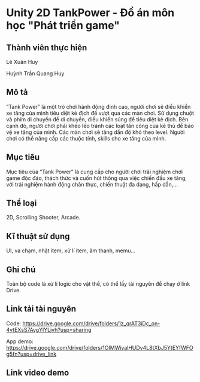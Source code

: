 ﻿# Unity 2D TankPower - Đồ án môn học "Phát triển game"

## Thành viên thực hiện
Lê Xuân Huy

Huỳnh Trần Quang Huy

## Mô tả
“Tank Power” là một trò chơi hành động đỉnh cao, người chơi sẽ điểu khiển xe 
tăng của mình tiêu diệt kẻ địch để vượt qua các màn chơi. Sử dụng chuột và phím di 
chuyển để di chuyển, điều khiển súng để tiêu diệt kẻ địch. Bên cạnh đó, người chơi 
phải khéo léo tránh các loạt tấn công của kẻ thù để bảo vệ xe tăng của mình. Các màn 
chơi sẽ tăng dần độ khó theo level. Người chơi có thể nâng cấp các thuộc tính, skills 
cho xe tăng của mình.

## Mục tiêu
Mục tiêu của “Tank Power” là cung cấp cho người chơi trải nghiệm chơi game 
độc đáo, thách thức và cuốn hút thông qua việc chiến đấu xe tăng, với trải nghiệm 
hành động chân thực, chiến thuật đa dạng, hấp dẫn,… 

## Thể loại
2D, Scrolling Shooter, Arcade.

## Kĩ thuật sử dụng
UI, va chạm, nhặt item, xử lí item, âm thanh, memu...

## Ghi chú
Toàn bộ code là xử lí logic cho vật thể, có thể lấy tài nguyên để chạy ở link Drive.

## Link tải tài nguyên
Code: https://drive.google.com/drive/folders/1z_qrAT3iDc_on-4vtEXsS7AvgYlYLjvh?usp=sharing

App demo: https://drive.google.com/drive/folders/1OIMWivalHUDv4L8tXbJ5YtEYfWFOg5fn?usp=drive_link

## Link video demo
